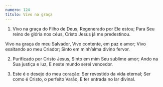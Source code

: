 ```yaml
---
numero: 124
titulo: Vivo na graça
---
```

1. Vivo na graça do Filho de Deus,
Regenerado por Ele estou;
Para Seu reino de glória nos céus,
Cristo Jesus já me predestinou.

Vivo na graça do meu Salvador,
Vivo contente, em paz e amor;
Vivo exaltando ao meu Criador;
Sinto em minh’alma divino fervor.

2. Purificado por Cristo Jesus,
Sinto em mim Seu sublime amor;
Ando na Sua justiça e luz,
E neste mundo serei vencedor.

3. Este é o desejo do meu coração:
Ser revestido da vida eternal;
Ser como é Cristo, o perfeito Varão,
E ter entrada no lar divinal.
